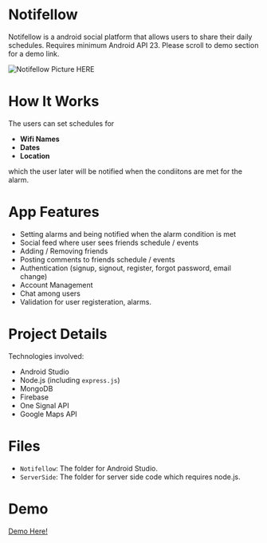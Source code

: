 # Notifellow
Notifellow is a android social platform that allows users to share their daily schedules. Requires minimum Android API 23. Please scroll to demo section for a demo link.

![Notifellow Picture HERE](https://www.dropbox.com/s/2qkb70n6yd12i5r/NotifellowMain.PNG?raw=1)

# How It Works
The users can set schedules for
* __Wifi Names__
* __Dates__
* __Location__

which the user later will be notified when the condiitons are met for the alarm.

# App Features
* Setting alarms and being notified when the alarm condition is met
* Social feed where user sees friends schedule / events
* Adding / Removing friends
* Posting comments to friends schedule / events
* Authentication (signup, signout, register, forgot password, email change)
* Account Management 
* Chat among users
* Validation for user registeration, alarms.

# Project Details
Technologies involved:
* Android Studio 
* Node.js (including `express.js`)
* MongoDB
* Firebase
* One Signal API
* Google Maps API

# Files
* `Notifellow`: The folder for Android Studio.
* `ServerSide`: The folder for server side code which requires node.js.

# Demo
[Demo Here!](https://youtu.be/451k9MqscqA)
